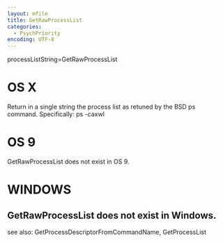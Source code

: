 ```yaml
---
layout: mfile
title: GetRawProcessList
categories:
  - PsychPriority
encoding: UTF-8
---
```


processListString=GetRawProcessList

# OS X

Return in a single string the process list as retuned by the BSD ps
command.  Specifically: ps -caxwl

# OS 9

GetRawProcessList does not exist in OS 9.

# WINDOWS

GetRawProcessList does not exist in Windows.
----

see also: GetProcessDescriptorFromCommandName, GetProcessList